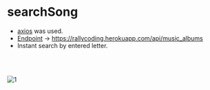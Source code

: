 # searchSong

* [axios](https://github.com/axios/axios) was used.
* [Endpoint](https://stackoverflow.com/questions/2122604/what-is-an-endpoint) -> https://rallycoding.herokuapp.com/api/music_albums
* Instant search by entered letter.
<br>
<br>

![1](https://user-images.githubusercontent.com/15261155/84580033-f6e70600-addb-11ea-9778-ed06f4af0472.gif)

